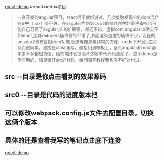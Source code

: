 [react-demo](http://demo.web101.cn/)
#react+redux项目
> 一直开发的angular项目，react很早就听说过，几次接触发现它的dom混合在js中（.jsx）很不爽，在angular内的$scope的操作完整的事件监听也可能自己习惯了angular,它的扩展等，都还不错，虚拟dom angular1.x确实不如react,尤其reducers操作真的不错了,界面渲染速度的确快不少，现在的angular2也有虚拟dom功能,管道等概念也非常的方便，node下开发js工程反而很简单，直接在class里写，直接用到模板上，这点angular和react基本差不多都很方便，给前端开发提高不少效率代码也漂亮了，这个demo是学习用的，请尽量开src的代码，给同事写教程我也写不好对付过。

## src --目录是你点击看到的效果源码
## src0 --目录是代码的进度版本把
## 可以修改webpack.config.js文件去配置目录，切换这俩个版本
## 具体的还是查看我写的笔记点击底下连接
[react-demo](http://demo.web101.cn/)